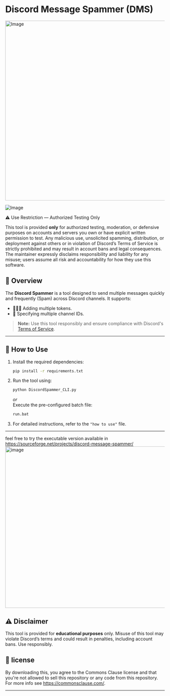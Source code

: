 


# Discord Message Spammer (DMS)

<img width="1413" height="568" alt="Image" src="https://github.com/user-attachments/assets/b8bb8950-8e21-4811-85ca-0487ff6643dd" />

![Image](https://github.com/user-attachments/assets/c946d911-2781-43fa-8c45-a7ca8d2233f3)

⚠️ Use Restriction — Authorized Testing Only

This tool is provided **only** for authorized testing, moderation, or defensive purposes on accounts and servers you own or have explicit written permission to test. Any malicious use, unsolicited spamming, distribution, or deployment against others or in violation of Discord’s Terms of Service is strictly prohibited and may result in account bans and legal consequences.  
The maintainer expressly disclaims responsibility and liability for any misuse; users assume all risk and accountability for how they use this software.

## 📜 Overview

The **Discord Spammer** is a tool designed to send multiple messages quickly and frequently (Spam) across Discord channels. It supports:  
- 🧑‍🤝‍🧑 Adding multiple tokens.  
- 📝 Specifying multiple channel IDs.  

> **Note:** Use this tool responsibly and ensure compliance with Discord's [Terms of Service](https://discord.com/terms).

---

## 🚀 How to Use

1. Install the required dependencies:
   ```bash
   pip install -r requirements.txt
   ```
2. Run the tool using:
   ```bash
   python DiscordSpammer_CLI.py
   ```
   *or*  
   Execute the pre-configured batch file:
   ```bash
   run.bat
   ```

3. For detailed instructions, refer to the `"how to use"` file.

---

feel free to try the executable version available in https://sourceforge.net/projects/discord-message-spammer/
<img width="1171" height="510" alt="image" src="https://github.com/user-attachments/assets/7a461f0a-db3b-4d13-ab03-137a05adaf61" />



## ⚠️ Disclaimer

This tool is provided for **educational purposes** only. Misuse of this tool may violate Discord’s terms and could result in penalties, including account bans. Use responsibly. 

## 💼 license

By downloading this, you agree to the Commons Clause license and that you're not allowed to sell this repository or any code from this repository. For more info see https://commonsclause.com/.

---
